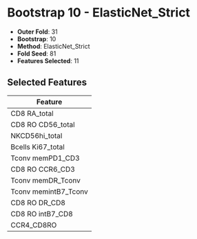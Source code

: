 # Bootstrap 10 - ElasticNet_Strict

- **Outer Fold**: 31
- **Bootstrap**: 10
- **Method**: ElasticNet_Strict
- **Fold Seed**: 81
- **Features Selected**: 11

## Selected Features

| Feature |
|---------|
| CD8 RA_total |
| CD8 RO CD56_total |
| NKCD56hi_total |
| Bcells Ki67_total |
| Tconv memPD1_CD3 |
| CD8 RO CCR6_CD3 |
| Tconv memDR_Tconv |
| Tconv memintB7_Tconv |
| CD8 RO DR_CD8 |
| CD8 RO intB7_CD8 |
| CCR4_CD8RO |
